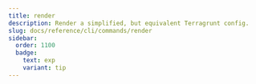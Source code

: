 ```yaml
---
title: render
description: Render a simplified, but equivalent Terragrunt config.
slug: docs/reference/cli/commands/render
sidebar:
  order: 1100
  badge:
    text: exp
    variant: tip
---
```


<!-- This page is intentionally empty. Commands are defined in `src/pages/docs/reference/cli/commands/[...slug.astro] -->
<!-- This file is a placeholder to ensure that other pages see commands in their sidebars, and so that the data is accessible in the docs collection. -->
